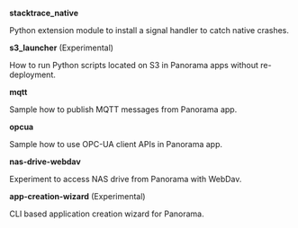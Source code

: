 

**stacktrace_native**

Python extension module to install a signal handler to catch native crashes.


**s3_launcher** (Experimental)

How to run Python scripts located on S3 in Panorama apps without re-deployment.


**mqtt**

Sample how to publish MQTT messages from Panorama app.


**opcua**

Sample how to use OPC-UA client APIs in Panorama app.


**nas-drive-webdav**

Experiment to access NAS drive from Panorama with WebDav.


**app-creation-wizard** (Experimental)

CLI based application creation wizard for Panorama.



